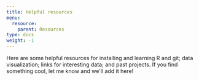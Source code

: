 ```yaml
---
title: Helpful resources
menu:
  resource:
    parent: Resources
type: docs
weight: -1
---
```


Here are some helpful resources for installing and learning R and git; data visualization; links for interesting data; and past projects. If you find something cool, let me know and we'll add it here!

